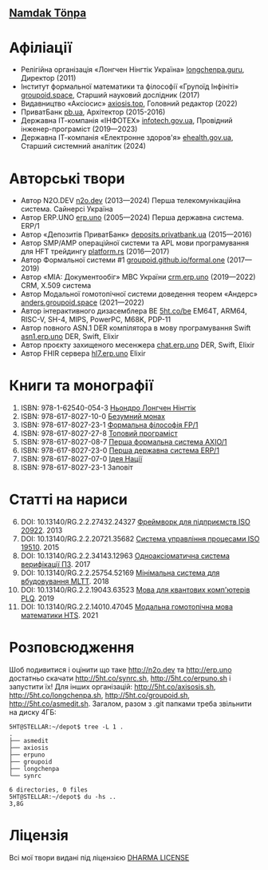 <h2 style="white-space: nowrap;"><a itemprop="sameAs" content="https://orcid.org/0000-0001-7127-8796" href="https://orcid.org/0000-0001-7127-8796" target="orcid.widget" rel="me noopener noreferrer" style="vertical-align:top;white-space: nowrap;">Namdak Tönpa</a> </h2>

# Афіліації

* Релігійна організація «Лонгчен Нінгтік Україна» <a href="https://longchenpa.guru">longchenpa.guru</a>, Директор (2011)
* Інститут формальної математики та філософії «Групоїд Інфініті» <a href="https://groupoid.space/institute/">groupoid.space</a>, Старший науковий дослідник (2017)
* Видавництво «Аксіосис» <a href="https://axiosis.top">axiosis.top</a>, Головний редактор (2022)
* ПриватБанк <a href="https://pb.ua">pb.ua</a>, Архітектор (2015-2016)
* Державна ІТ-компанія «ІНФОТЕХ» <a href="https://infotech.gov.ua">infotech.gov.ua</a>, Провідний інженер-програміст (2019—2023)
* Державна ІТ-компанія «Електронне здоров'я» <a href="https://ehealth.gov.ua">ehealth.gov.ua</a>, Старший системний аналітик (2024)

# Авторські твори

* Автор N2O.DEV <a href="https://n2o.dev">n2o.dev</a> (2013—2024) Перша телекомунікаційна система. Сайнерсі Україна
* Автор ERP.UNO <a href="https://erp.uno">erp.uno</a> (2005—2024) Перша державна система. ERP/1
* Автор «Депозитів ПриватБанк» <a href="https://deposits.privatbank.ua/static/doc/index.htm">deposits.privatbank.ua</a> (2015—2016)
* Автор SMP/AMP операційної системи та APL мови програмування для HFT трейдингу <a href="https://github.com/o83/n2o">platform.rs</a> (2016—2017)
* Автор Формальної системи #1 <a href="https://groupoid.github.io/formal.one">groupoid.github.io/formal.one</a> (2017—2019) 
* Автор «МІА: Документообіг» МВС України <a href="https://crm.erp.uno">crm.erp.uno</a> (2019—2022) CRM, X.509 система
* Автор Модальної гомотопічної системи доведення теорем «Андерс» <a href="https://anders.groupoid.space">anders.groupoid.space</a> (2021—2022)
* Автор інтерактивного дизасемблера BE <a href="https://5ht.co/be">5ht.co/be</a> EM64T, ARM64, RISC-V, SH-4, MIPS, PowerPC, M68K, PDP-11
* Автор повного ASN.1 DER компілятора в мову програмування Swift <a href="https://asn1.erp.uno">asn1.erp.uno</a> DER, Swift, Elixir
* Автор проєкту захищеного месенжера <a href="https://chat.erp.uno">chat.erp.uno</a> DER, Swift, Elixir
* Автор FHIR сервера <a href="https://hl7.erp.uno">hl7.erp.uno</a> Elixir

# Книги та монографії

1. ISBN: 978-1-62540-054-3 <a href="https://axiosis.github.io/books/nendro/texts/nendro.pdf">Ньондро Лонгчен Нінгтік</a>
2. ISBN: 978-617-8027-10-0 <a href="https://axiosis.github.io/books/monk/texts/monk.pdf">Безумний монах</a>
3. ISBN: 978-617-8027-23-1 <a href="https://axiosis.github.io/books/fp/fp.pdf">Формальна філософія FP/1</a>
4. ISBN: 978-617-8027-27-8 <a href="https://axiosis.github.io/books/top/texts/top.pdf">Топовий програміст</a>
5. ISBN: 978-617-8027-08-7 <a href="https://axiosis.github.io/books/uno/monography.pdf">Перша формальна система AXIO/1</a>
6. ISBN: 978-617-8027-23-0 <a href="https://axiosis.github.io/books/sep/sep.pdf">Перша державна система ERP/1</a>
7. ISBN: 978-617-8027-07-0 <a href="https://axiosis.github.io/books/azov/texts/idea.pdf">Ідея Нації</a>
8. ISBN: 978-617-8027-23-1 Заповіт


# Статті на нариси

6. DOI: 10.13140/RG.2.2.27432.24327 <a href="https://n2o.dev/ua/books/vol.2/index.html">Фреймворк для підприємств ISO 20922</a>. 2013
7. DOI: 10.13140/RG.2.2.20721.35682 <a href="https://n2o.dev/ua/books/vol.3/index.html">Система управління процесами ISO 19510</a>. 2015
8. DOI: 10.13140/RG.2.2.34143.12963 <a href="https://axiosis.github.io/articles/henk/pts_ua.pdf">Одноаксіоматична система верифікації ПЗ</a>. 2017
9. DOI: 10.13140/RG.2.2.25754.52169 <a href="https://axiosis.github.io/articles/per/anno_ua.pdf">Мінімальна система для вбудовування MLTT</a>. 2018
10. DOI: 10.13140/RG.2.2.19043.63523 <a href="https://axiosis.github.io/articles/bloch/quantum.pdf">Мова для квантових комп'ютерів PLQ</a>. 2019
11. DOI: 10.13140/RG.2.2.14010.47045 <a href="https://axiosis.github.io/articles/anders/anders.pdf">Модальна гомотопічна мова математики HTS</a>. 2021

# Розповсюдження

Шоб подивитися і оцінити що таке http://n2o.dev та http://erp.uno достатньо скачати http://5ht.co/synrc.sh,
http://5ht.co/erpuno.sh і запустити їх! Для інших організацій: http://5ht.co/axisosis.sh, http://5ht.co/longchenpa.sh,
http://5ht.co/groupoid.sh, http://5ht.co/asmedit.sh. Загалом, разом з .git папками треба звільнити на диску 4ГБ:

```
5HT@STELLAR:~/depot$ tree -L 1 .
.
├── asmedit
├── axiosis
├── erpuno
├── groupoid
├── longchenpa
└── synrc

6 directories, 0 files
5HT@STELLAR:~/depot$ du -hs ..
3,8G
```

# Ліцензія

Всі мої твори видані під ліцензією <a href="https://5ht.co/license/">DHARMA LICENSE</a>

